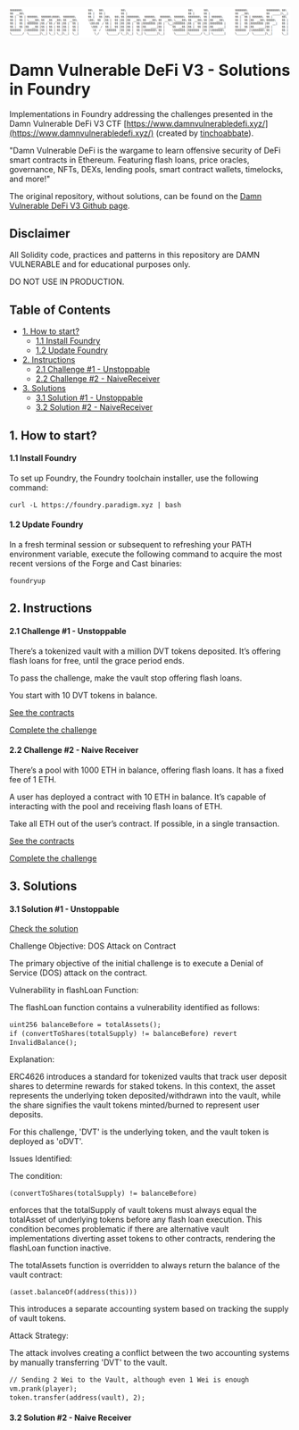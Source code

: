 ![](cover.png)
# Damn Vulnerable DeFi V3 - Solutions in Foundry

Implementations in Foundry addressing the challenges presented in the Damn Vulnerable DeFi V3 CTF [https://www.damnvulnerabledefi.xyz/](https://www.damnvulnerabledefi.xyz/) (created by 
[tinchoabbate](https://twitter.com/tinchoabbate)).

"Damn Vulnerable DeFi is the wargame to learn offensive security of DeFi smart contracts in Ethereum.
Featuring flash loans, price oracles, governance, NFTs, DEXs, lending pools, smart contract wallets, timelocks, and more!"

The original repository, without solutions, can be found on the [Damn Vulnerable DeFi V3 Github page](https://github.com/tinchoabbate/damn-vulnerable-defi/tree/v3.0.0).

## Disclaimer

All Solidity code, practices and patterns in this repository are DAMN VULNERABLE and for educational purposes only.

DO NOT USE IN PRODUCTION.

## Table of Contents

- [1. How to start?](#How_to_start?)
  - [1.1 Install Foundry](#Install_Foundry)
  - [1.2 Update Foundry](#Update_Foundry)
- [2. Instructions](#Instructions)
  - [2.1 Challenge #1 - Unstoppable](#Challenge#1Unstoppable)
  - [2.2 Challenge #2 - NaiveReceiver](#Challenge#2NaiveReceiver)
- [3. Solutions](#Solutions)
  - [3.1 Solution #1 - Unstoppable](#Solution#1Unstoppable)
  - [3.2 Solution #2 - NaiveReceiver](#Solution#2NaiveReceiver)

<a name="How_to_start?"></a>
## 1. How to start?

<a name="Install_Foundry"></a>
#### 1.1 Install Foundry
To set up Foundry, the Foundry toolchain installer, use the following command: 
```shell
curl -L https://foundry.paradigm.xyz | bash
```

<a name="Update_Foundry"></a>
#### 1.2 Update Foundry
In a fresh terminal session or subsequent to refreshing your PATH environment variable, execute the following command to acquire the most recent versions of the Forge and Cast binaries:
```shell
foundryup
```

<a name="Instructions"></a>
## 2. Instructions


<a name="Challenge#1Unstoppable"></a>
#### 2.1 Challenge #1 - Unstoppable
There’s a tokenized vault with a million DVT tokens deposited. It’s offering flash loans for free, until the grace period ends.

To pass the challenge, make the vault stop offering flash loans.

You start with 10 DVT tokens in balance.

[See the contracts](https://github.com/piotrammain/damn-vulnerable-defi-v3-Solutions-Foundry/tree/master/src/unstoppable)

[Complete the challenge](https://github.com/piotrammain/damn-vulnerable-defi-v3-Solutions-Foundry/tree/master/test/unstoppable/TestUnstoppable.t.sol)


<a name="Challenge#2NaiveReceiver"></a>
#### 2.2 Challenge #2 - Naive Receiver
There’s a pool with 1000 ETH in balance, offering flash loans. It has a fixed fee of 1 ETH.

A user has deployed a contract with 10 ETH in balance. It’s capable of interacting with the pool and receiving flash loans of ETH.

Take all ETH out of the user’s contract. If possible, in a single transaction.

[See the contracts](https://github.com/piotrammain/damn-vulnerable-defi-v3-Solutions-Foundry/tree/master/src/naive-receiver)

[Complete the challenge](https://github.com/piotrammain/damn-vulnerable-defi-v3-Solutions-Foundry/tree/master/test/naive-receiver/TestNaiveReceiver.t.sol)


<a name="Solutions"></a>
## 3. Solutions

<a name="Solution#1Unstoppable"></a>
#### 3.1 Solution #1 - Unstoppable

[Check the solution](https://github.com/piotrammain/damn-vulnerable-defi-v3-Solutions-Foundry/tree/master/test/unstoppable/SolutionUnstoppable.t.sol)

Challenge Objective: DOS Attack on Contract

The primary objective of the initial challenge is to execute a Denial of Service (DOS) attack on the contract.

Vulnerability in flashLoan Function:

The flashLoan function contains a vulnerability identified as follows:
```solidity
uint256 balanceBefore = totalAssets();
if (convertToShares(totalSupply) != balanceBefore) revert InvalidBalance();
```
Explanation:

ERC4626 introduces a standard for tokenized vaults that track user deposit shares to determine rewards for staked tokens. In this context, the asset represents the underlying token deposited/withdrawn into the vault, while the share signifies the vault tokens minted/burned to represent user deposits.

For this challenge, 'DVT' is the underlying token, and the vault token is deployed as 'oDVT'.

Issues Identified:

The condition: 
```solidity
(convertToShares(totalSupply) != balanceBefore)
```
enforces that the totalSupply of vault tokens must always equal the totalAsset of underlying tokens before any flash loan execution. This condition becomes problematic if there are alternative vault implementations diverting asset tokens to other contracts, rendering the flashLoan function inactive.

The totalAssets function is overridden to always return the balance of the vault contract: 
```solidity 
(asset.balanceOf(address(this)))
```
This introduces a separate accounting system based on tracking the supply of vault tokens.

Attack Strategy:

The attack involves creating a conflict between the two accounting systems by manually transferring 'DVT' to the vault.
```solidity
// Sending 2 Wei to the Vault, although even 1 Wei is enough
vm.prank(player);
token.transfer(address(vault), 2);
```
<a name="Solution#2NaiveReceiver"></a>
#### 3.2 Solution #2 - Naive Receiver


